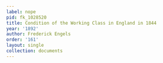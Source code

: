 ```yaml
---
label: nope
pid: fk_1028520
title: Condition of the Working Class in England in 1844
year: '1892'
author: Frederick Engels
order: '161'
layout: single
collection: documents
---
```

